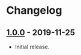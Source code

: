 # Changelog


## [1.0.0] - 2019-11-25
- Initial release.


[1.0.0]: https://github.com/a-ui/politie_branding_scss/tree/v1.0.0
